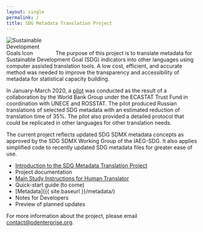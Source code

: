 ```yaml
---
layout: single
permalink: /
title: SDG Metadata Translation Project
---
```

<img alt="Sustainable Development Goals Icon" src="{{ site.baseurl }}/assets/img/sdg-icon.png" class="align-left" style="max-width:25%" />
The purpose of this project is to translate metadata for Sustainable Development Goal (SDG) indicators into other languages using computer assisted translation tools. A low cost, efficient, and accurate method was needed to improve the transparency and accessibility of metadata for statistical capacity building.

In January-March 2020, a [pilot](/sdg-metadata/pilot/) was conducted as the result of a collaboration by the World Bank Group under the ECASTAT Trust Fund in coordination with UNECE and ROSSTAT. The pilot produced Russian translations of selected SDG metadata with an estimated reduction of translation time of 35%. The pilot also provided a detailed protocol that could be replicated in other languages for other translation needs.

The current project reflects updated SDG SDMX metadata concepts as approved by the SDG SDMX Working Group of the IAEG-SDG. It also applies simplified code to recently updated SDG metadata files for greater ease of use.

* [Introduction to the SDG Metadata Translation Project](https://docs.google.com/presentation/d/1v3tKfPeldopX8uD3d97RC7HyK0RSJF3QQdHQLTKjUjo)
* Project documentation
* [Main Study Instructions for Human Translator](https://docs.google.com/document/d/1Msu8aOVTItkdFIhN6O0snmKRX1wrD7iaW818ssZncXA)
* Quick-start guide (to come)
* [Metadata]({{ site.baseurl }}/metadata/)
* Notes for Developers
* Preview of planned updates

For more information about the project, please email contact@odenterprise.org.
